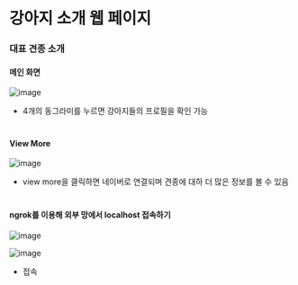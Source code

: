 # 강아지 소개 웹 페이지


### 대표 견종 소개 

#### 메인 화면
![image](https://user-images.githubusercontent.com/49148640/139944122-a107c33d-81ab-434c-99e0-87d9a735220d.png)


* 4개의 동그라미를 누르면 강아지들의 프로필을 확인 가능


#


#### View More

![image](https://user-images.githubusercontent.com/49148640/139944321-b3afde00-3e6f-4dfc-898a-51e8fae92971.png)



* view more을 클릭하면 네이버로 연결되며 견종에 대하 더 많은 정보를 볼 수 있음
#

#### ngrok를 이용해 외부 망에서 localhost  접속하기
![image](https://user-images.githubusercontent.com/49148640/139944760-6de69610-628f-4c07-9b5b-3ee11f12e255.png)

![image](https://user-images.githubusercontent.com/49148640/139945029-386a56fd-f68e-4eec-ac3c-4b652da48672.png)

* 접속 
